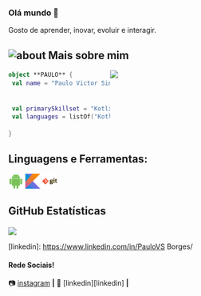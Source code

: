 ### Olá mundo 👋

Gosto de aprender, inovar, evoluir e interagir.

## <img width="45" alt="about" src="https://raw.github.com/elizarov/elizarov/master/about.png"> Mais sobre mim

<img align="right" width="300" src="https://i2.wp.com/allhtaccess.info/wp-content/uploads/2018/03/programming.gif?fit=1281%2C716&ssl=1" />

```kotlin
object **PAULO** {
 val name = "Paulo Victor Simião Borges"
 
 
 val primarySkillset = "Kotlin"
 val languages = listOf("Kotlin", "SQL", "C++"") 

}
```

## **Linguagens e Ferramentas:**  

<code><img height="30" src="https://raw.githubusercontent.com/github/explore/80688e429a7d4ef2fca1e82350fe8e3517d3494d/topics/android/android.png"></code>
<code><img height="30" src="https://raw.githubusercontent.com/github/explore/80688e429a7d4ef2fca1e82350fe8e3517d3494d/topics/kotlin/kotlin.png"></code>
<code><img height="30" src="https://raw.githubusercontent.com/github/explore/80688e429a7d4ef2fca1e82350fe8e3517d3494d/topics/git/git.png"></code>

## **GitHub Estatísticas**

<a href="https://github.com/paulovsborges">
  <img align="center" src="https://github-readme-stats.vercel.app/api/top-langs/?username=paulovsborges&theme=dracula&hide_langs_below=1" />
</a>


[instagram]: https://www.instagram.com/pauloborgesvs/
[linkedin]: https://www.linkedin.com/in/PauloVS Borges/
<br>

#### Rede Sociais!


📷 [instagram][instagram] **|** 
👔 [linkedin][linkedin] **|**

